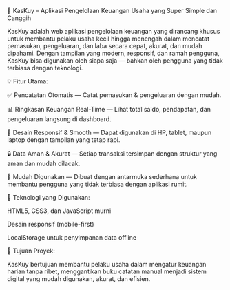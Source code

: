 🧾 KasKuy – Aplikasi Pengelolaan Keuangan Usaha yang Super Simple dan Canggih

KasKuy adalah web aplikasi pengelolaan keuangan yang dirancang khusus untuk membantu pelaku usaha kecil hingga menengah dalam mencatat pemasukan, pengeluaran, dan laba secara cepat, akurat, dan mudah dipahami.
Dengan tampilan yang modern, responsif, dan ramah pengguna, KasKuy bisa digunakan oleh siapa saja — bahkan oleh pengguna yang tidak terbiasa dengan teknologi.

💡 Fitur Utama:

✅ Pencatatan Otomatis — Catat pemasukan & pengeluaran dengan mudah.

📊 Ringkasan Keuangan Real-Time — Lihat total saldo, pendapatan, dan pengeluaran langsung di dashboard.

📱 Desain Responsif & Smooth — Dapat digunakan di HP, tablet, maupun laptop dengan tampilan yang tetap rapi.

🔒 Data Aman & Akurat — Setiap transaksi tersimpan dengan struktur yang aman dan mudah dilacak.

🧓 Mudah Digunakan — Dibuat dengan antarmuka sederhana untuk membantu pengguna yang tidak terbiasa dengan aplikasi rumit.

🚀 Teknologi yang Digunakan:

HTML5, CSS3, dan JavaScript murni

Desain responsif (mobile-first)

LocalStorage untuk penyimpanan data offline

💬 Tujuan Proyek:

KasKuy bertujuan membantu pelaku usaha dalam mengatur keuangan harian tanpa ribet, menggantikan buku catatan manual menjadi sistem digital yang mudah digunakan, akurat, dan efisien.
